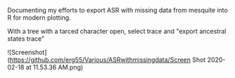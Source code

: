 Documenting my efforts to export ASR with missing data from mesquite into R for modern plotting. 

With a tree with a tarced character open, select trace and "export ancestral states trace"


![Screenshot](https://github.com/erg55/Various/ASRwithmissingdata/Screen Shot 2020-02-18 at 11.53.36 AM.png)
